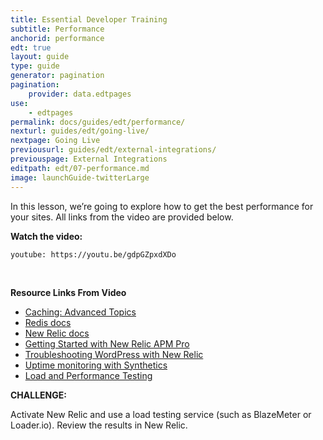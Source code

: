 ```yaml
---
title: Essential Developer Training
subtitle: Performance
anchorid: performance
edt: true
layout: guide
type: guide
generator: pagination
pagination:
    provider: data.edtpages
use:
    - edtpages
permalink: docs/guides/edt/performance/
nexturl: guides/edt/going-live/
nextpage: Going Live
previousurl: guides/edt/external-integrations/
previouspage: External Integrations
editpath: edt/07-performance.md
image: launchGuide-twitterLarge
---
```


In this lesson, we’re going to explore how to get the best performance for your sites.
All links from the video are provided below.

**Watch the video:**

`youtube: https://youtu.be/gdpGZpxdXDo`

<br />

**Resource Links From Video**

 - [Caching: Advanced Topics](/caching-advanced-topics)
 - [Redis docs](/redis)
 - [New Relic docs](/new-relic)
 - [Getting Started with New Relic APM Pro](https://pantheon.io/blog/getting-started-new-relic-apm-pro)
 - [Troubleshooting WordPress with New Relic](https://pantheon.io/blog/troubleshooting-wordpress-performance-new-relic)
 - [Uptime monitoring with Synthetics](/new-relic/#configure-ping-monitors-for-availability)
 - [Load and Performance Testing](/load-and-performance-testing)

**CHALLENGE:**

Activate New Relic and use a load testing service (such as BlazeMeter or Loader.io). Review the results in New Relic.
